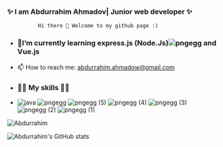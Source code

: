 ### ✨ I am Abdurrahim Ahmadov| Junior web developer ✨ 




              Hi there 👋 Welcome to my github page :)

- ### 🌱I’m currently learning express.js (Node.Js)![pngegg](https://user-images.githubusercontent.com/42205442/136997771-be550478-eb9e-4525-bc12-c23d190cfa17.png) and Vue.js
- 📫 How to reach me: abdurrahim.ahmadow@gmail.com
- ### 🧑‍💻 My skills 🧑‍💻
- ![java](https://user-images.githubusercontent.com/42205442/136999238-7d5df575-fae0-4593-92b7-00ddf02a92ea.png) ![pngegg](https://user-images.githubusercontent.com/42205442/136997771-be550478-eb9e-4525-bc12-c23d190cfa17.png) ![pngegg (5)](https://user-images.githubusercontent.com/42205442/136999279-01a43efd-7f32-4968-8070-cd6098a3e60c.png) ![pngegg (4)](https://user-images.githubusercontent.com/42205442/136999315-46a77323-5b0f-447d-9a8d-cfb384706786.png) ![pngegg (3)](https://user-images.githubusercontent.com/42205442/136999348-afd6b6b1-1632-4208-9b91-474fb1e20d42.png) ![pngegg (2)](https://user-images.githubusercontent.com/42205442/136999361-526e7c65-dd51-4cab-b870-04e0dc2155f4.png) ![pngegg (1)](https://user-images.githubusercontent.com/42205442/136999383-e990aeba-6c64-4185-b4c6-c97c06598f36.png)



![Abdurrahim](https://github.githubassets.com/images/modules/profile/profile-first-issue-dark.svg)


![Abdurrahim's GitHub stats](https://github-readme-stats.vercel.app/api?username=ebdurrehm&theme=blue-green&show_icons=true)


